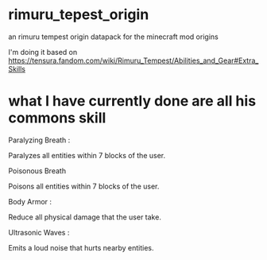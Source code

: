 # rimuru_tepest_origin
an rimuru tempest origin datapack for the minecraft mod origins

I'm doing it based on https://tensura.fandom.com/wiki/Rimuru_Tempest/Abilities_and_Gear#Extra_Skills


# what I have currently done are all his commons skill 


Paralyzing Breath :

Paralyzes all entities within 7 blocks of the user.


Poisonous Breath

Poisons all entities within 7 blocks of the user.


Body Armor :

Reduce all physical damage that the user take.


Ultrasonic Waves :

Emits a loud noise that hurts nearby entities.
